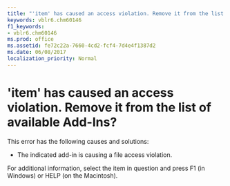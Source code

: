 ```yaml
---
title: "'item' has caused an access violation. Remove it from the list of available Add-Ins?"
keywords: vblr6.chm60146
f1_keywords:
- vblr6.chm60146
ms.prod: office
ms.assetid: fe72c22a-7660-4cd2-fcf4-7d4e4f1387d2
ms.date: 06/08/2017
localization_priority: Normal
---
```



# 'item' has caused an access violation. Remove it from the list of available Add-Ins?

This error has the following causes and solutions:



- The indicated add-in is causing a file access violation.
    

For additional information, select the item in question and press F1 (in Windows) or HELP (on the Macintosh).

